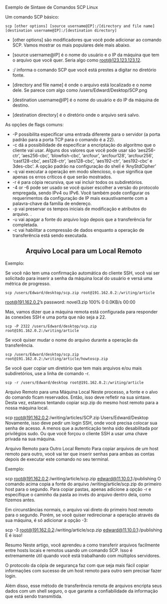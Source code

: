 Exemplo de Sintaxe de Comandos SCP Linux

Um comando SCP básico:

    scp [other options] [source username@IP]:/[directory and file name] [destination username@IP]:/[destination directory]


* [other options] são modificadores que você pode adicionar ao comando SCP. Vamos mostrar os mais populares dele mais abaixo.

* [source username@IP] é o nome do usuário e o IP da máquina que tem o arquivo que você quer. Seria algo como root@123.123.123.12.

* :/ informa o comando SCP que você está prestes a digitar no diretório fonte.

* [directory and file name] é onde o arquivo está localizado e o nome dele. Se parece com algo como /users/Edward/Desktop/SCP.png

* [destination username@IP] é o nome do usuário e do IP da máquina de destino.

* [destination directory] é o diretório onde o arquivo será salvo.

As opções de flags comuns:   

* -P possibilita especificar uma entrada diferente para o servidor (a porta padrão para a porta TCP para o comando é a 22).
* -c dá a possibilidade de especificar a encriptação do algoritmo que o cliente vai usar. Alguns dos valores que você pode usar são ‘aes256-ctr’, ‘aes256-cbc’, ‘blowfish-cbc’, ‘arcfour’, ‘arcfour128’, ‘arcfour256’, ‘cast128-cbc’, aes128-ctr’, ‘aes128-cbc’, ‘aes192-ctr’, ‘aes192-cbc’ e 3des-cbc’. A opção padrão na configuração do shell é ‘AnyStdCipher’
* -q vai executar a operação em modo silencioso, o que significa que apenas os erros críticos é que serão mostrados.
* -r é para cópia recursiva, que vai incluir todos os subdiretórios.
* -4 or -6 pode ser usado se você quiser escolher a versão do protocolo empregada, sendo IPv4 ou IPv6. Você também pode configurar os requerimentos da configuração de IP mais exaustivamente com a palavra-chave da família de endereço.
* -p vai preservar os tempos iniciais de modificação e atributos do arquivo. .
* -u vai apagar a fonte do arquivo logo depois que a transferência for completada.
* -c vai habilitar a compressão de dados enquanto a operação de transferência está sendo executada.

<h2 align="center"> Arquivo Local para um Local Remoto </h2>

Exemplo:

Se você não tem uma confirmação automática do cliente SSH, você vai ser solicitado para inserir a senha da máquina local do usuário e versá uma métrica de progresso.

    scp /users/Edward/desktop/scp.zip root@191.162.0.2:/writing/article

root@191.162.0.2’s password:
novel3.zip   100% 0 0.0KB/s 00:00

Mas, vamos dizer que a máquina remota está configurada para responder às conexões SSH e uma porta que não seja a 22.
    
    scp -P 2322 /users/Edward/desktop/scp.zip root@191.162.0.2:/writing/article

Se você quiser mudar o nome do arquivo durante a operação da transferência.
    
    scp /users/Edward/desktop/scp.zip root@191.162.0.2:/writing/article/howtoscp.zip

Se você quer copiar um diretório que tem mais arquivos e/ou mais subdiretórios, use a linha de comando -r.
    
    scp -r /users/Edward/desktop root@191.162.0.2:/writing/article


Arquivo Remoto para uma Máquina Local
Neste processo, a fonte e o alvo do comando ficam reservados. Então, isso deve refletir na sua sintaxe. Desta vez, estamos tentando copiar scp.zip do mesmo host remoto para a nossa máquina local.

scp root@191.162.0.2:/writing/articles/SCP.zip Users/Edward/Desktop
Novamente, isso deve pedir um login SSH, onde você precisa colocar sua senha de acesso. A menos que a autenticação tenha sido desabilitada por privilégios sudo. Ou que você forçou o cliente SSH a usar uma chave privada na sua máquina.

Arquivo Remoto para Outro Local Remoto
Para copiar arquivos de um host remoto para outro, você vai ter que inserir senhas para ambas as contas depois de executar este comando no seu terminal.

Exemplo:

scp root@191.162.0.2:/writing/article/scp.zip edward@11.10.0.1:/publishing
O comando acima copia a fonte do arquivo /writing/article/scp.zip do primeiro host para o segundo. Para copiar pastas, apenas adicione a opção -r e especifique o caminho da pasta ao invés do arquivo dentro dela, como fizemos antes.

Em circunstâncias normais, o arquivo vai direto do primeiro host remoto para o segundo. Porém, se você quiser redirecionar a operação através da sua máquina, é só adicionar a opção -3:

scp -3 root@191.162.0.2:/writing/article/scp.zip edward@11.10.0.1:/publishing
E é isso!

Resumo
Neste artigo, você aprendeu a como transferir arquivos facilmente entre hosts locais e remotos usando um comando SCP. Isso é extremamente útil quando você está trabalhando com múltiplos servidores.

O protocolo da cópia de segurança faz com que seja mais fácil copiar informações com sucesso de um host remoto para outro sem precisar fazer login.

Além disso, esse método de transferência remota de arquivos encripta seus dados com um shell seguro, o que garante a confiabilidade da informação que está sendo transmitida.